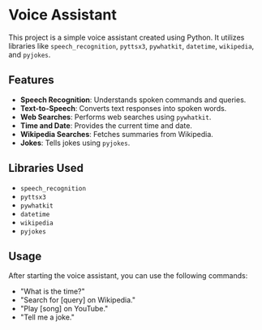 
# Voice Assistant

This project is a simple voice assistant created using Python. It utilizes libraries like `speech_recognition`, `pyttsx3`, `pywhatkit`, `datetime`, `wikipedia`, and `pyjokes`.

## Features

- **Speech Recognition**: Understands spoken commands and queries.
- **Text-to-Speech**: Converts text responses into spoken words.
- **Web Searches**: Performs web searches using `pywhatkit`.
- **Time and Date**: Provides the current time and date.
- **Wikipedia Searches**: Fetches summaries from Wikipedia.
- **Jokes**: Tells jokes using `pyjokes`.

## Libraries Used

- `speech_recognition`
- `pyttsx3`
- `pywhatkit`
- `datetime`
- `wikipedia`
- `pyjokes`


## Usage

After starting the voice assistant, you can use the following commands:

- "What is the time?"
- "Search for [query] on Wikipedia."
- "Play [song] on YouTube."
- "Tell me a joke."



